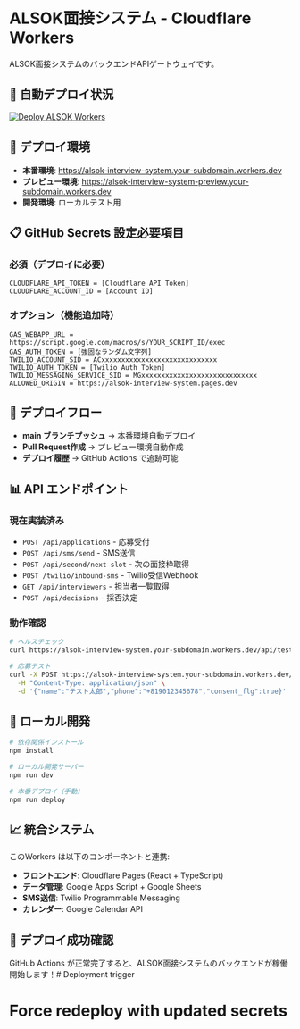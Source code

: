 # ALSOK面接システム - Cloudflare Workers

ALSOK面接システムのバックエンドAPIゲートウェイです。

## 🚀 自動デプロイ状況

[![Deploy ALSOK Workers](https://github.com/youshi-kanda/alsok-workers/actions/workflows/deploy.yml/badge.svg)](https://github.com/youshi-kanda/alsok-workers/actions/workflows/deploy.yml)

## 🎯 デプロイ環境

- **本番環境**: https://alsok-interview-system.your-subdomain.workers.dev
- **プレビュー環境**: https://alsok-interview-system-preview.your-subdomain.workers.dev
- **開発環境**: ローカルテスト用

## 📋 GitHub Secrets 設定必要項目

### 必須（デプロイに必要）
```
CLOUDFLARE_API_TOKEN = [Cloudflare API Token]
CLOUDFLARE_ACCOUNT_ID = [Account ID]
```

### オプション（機能追加時）  
```
GAS_WEBAPP_URL = https://script.google.com/macros/s/YOUR_SCRIPT_ID/exec
GAS_AUTH_TOKEN = [強固なランダム文字列]
TWILIO_ACCOUNT_SID = ACxxxxxxxxxxxxxxxxxxxxxxxxxxxxx
TWILIO_AUTH_TOKEN = [Twilio Auth Token]
TWILIO_MESSAGING_SERVICE_SID = MGxxxxxxxxxxxxxxxxxxxxxxxxxxxxx
ALLOWED_ORIGIN = https://alsok-interview-system.pages.dev
```

## 🔄 デプロイフロー

- **main ブランチプッシュ** → 本番環境自動デプロイ
- **Pull Request作成** → プレビュー環境自動作成
- **デプロイ履歴** → GitHub Actions で追跡可能

## 📊 API エンドポイント

### 現在実装済み
- `POST /api/applications` - 応募受付
- `POST /api/sms/send` - SMS送信
- `POST /api/second/next-slot` - 次の面接枠取得
- `POST /twilio/inbound-sms` - Twilio受信Webhook
- `GET /api/interviewers` - 担当者一覧取得
- `POST /api/decisions` - 採否決定

### 動作確認
```bash
# ヘルスチェック
curl https://alsok-interview-system.your-subdomain.workers.dev/api/test

# 応募テスト
curl -X POST https://alsok-interview-system.your-subdomain.workers.dev/api/applications \
  -H "Content-Type: application/json" \
  -d '{"name":"テスト太郎","phone":"+819012345678","consent_flg":true}'
```

## 🔧 ローカル開発

```bash
# 依存関係インストール
npm install

# ローカル開発サーバー
npm run dev

# 本番デプロイ（手動）
npm run deploy
```

## 📈 統合システム

このWorkers は以下のコンポーネントと連携:
- **フロントエンド**: Cloudflare Pages (React + TypeScript)
- **データ管理**: Google Apps Script + Google Sheets
- **SMS送信**: Twilio Programmable Messaging
- **カレンダー**: Google Calendar API

## 🎉 デプロイ成功確認

GitHub Actions が正常完了すると、ALSOK面接システムのバックエンドが稼働開始します！# Deployment trigger
# Force redeploy with updated secrets
